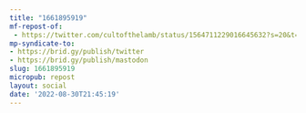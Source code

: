 ```yaml
---
title: "1661895919"
mf-repost-of:
 - https://twitter.com/cultofthelamb/status/1564711229016645632?s=20&t=vJkLTWStphLc8vN6V3UlkA
mp-syndicate-to:
- https://brid.gy/publish/twitter
- https://brid.gy/publish/mastodon
slug: 1661895919
micropub: repost
layout: social
date: '2022-08-30T21:45:19'
---
```

